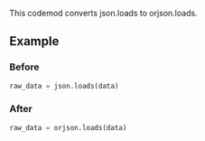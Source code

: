 This codemod converts json.loads to orjson.loads.

## Example

### Before

```python
raw_data = json.loads(data)
```

### After

```python
raw_data = orjson.loads(data)
```
